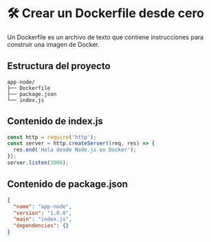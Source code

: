 # 🛠️ Crear un Dockerfile desde cero

Un Dockerfile es un archivo de texto que contiene instrucciones para construir una imagen de Docker.

## Estructura del proyecto

```
app-node/
├── Dockerfile
├── package.json
└── index.js
```

## Contenido de index.js

```js
const http = require('http');
const server = http.createServer((req, res) => {
  res.end('Hola desde Node.js en Docker');
});
server.listen(3000);
```

## Contenido de package.json

```json
{
  "name": "app-node",
  "version": "1.0.0",
  "main": "index.js",
  "dependencies": {}
}
```
